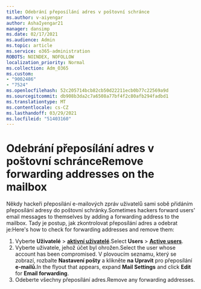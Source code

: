 ```yaml
---
title: Odebrání přeposílání adres v poštovní schránce
ms.author: v-aiyengar
author: AshaIyengar21
manager: dansimp
ms.date: 02/17/2021
ms.audience: Admin
ms.topic: article
ms.service: o365-administration
ROBOTS: NOINDEX, NOFOLLOW
localization_priority: Normal
ms.collection: Adm_O365
ms.custom:
- "9002486"
- "7524"
ms.openlocfilehash: 52c205714bcb82cb50d22211ecb0b77c22569a9d
ms.sourcegitcommit: db908b3da2c7a6508a77bf4f2c80afb294fadbd1
ms.translationtype: MT
ms.contentlocale: cs-CZ
ms.lasthandoff: 03/29/2021
ms.locfileid: "51403160"
---
```

# <a name="remove-forwarding-addresses-on-the-mailbox"></a><span data-ttu-id="bfd83-102">Odebrání přeposílání adres v poštovní schránce</span><span class="sxs-lookup"><span data-stu-id="bfd83-102">Remove forwarding addresses on the mailbox</span></span>

<span data-ttu-id="bfd83-103">Někdy hackeři přeposílání e-mailových zpráv uživatelů sami sobě přidáním přeposílání adresy do poštovní schránky.</span><span class="sxs-lookup"><span data-stu-id="bfd83-103">Sometimes hackers forward users' email messages to themselves by adding a forwarding address to the mailbox.</span></span> <span data-ttu-id="bfd83-104">Tady je postup, jak zkontrolovat přeposílání adres a odebrat je:</span><span class="sxs-lookup"><span data-stu-id="bfd83-104">Here's how to check for forwarding addresses and remove them:</span></span>

1. <span data-ttu-id="bfd83-105">Vyberte **Uživatelé**  >  **[aktivní uživatelé](https://go.microsoft.com/fwlink/p/?linkid=834822)**.</span><span class="sxs-lookup"><span data-stu-id="bfd83-105">Select **Users** > **[Active users](https://go.microsoft.com/fwlink/p/?linkid=834822)**.</span></span>
1. <span data-ttu-id="bfd83-106">Vyberte uživatele, jehož účet byl ohrožen.</span><span class="sxs-lookup"><span data-stu-id="bfd83-106">Select the user whose account has been compromised.</span></span> <span data-ttu-id="bfd83-107">V plovoucím seznamu, který se zobrazí, rozbalte **Nastavení pošty** a klikněte **na Upravit** pro přeposílání **e-mailů.**</span><span class="sxs-lookup"><span data-stu-id="bfd83-107">In the flyout that appears, expand **Mail Settings** and click **Edit** for **Email forwarding**.</span></span>
1. <span data-ttu-id="bfd83-108">Odeberte všechny přeposílání adres.</span><span class="sxs-lookup"><span data-stu-id="bfd83-108">Remove any forwarding addresses.</span></span>

